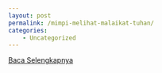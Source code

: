 ```yaml
---
layout: post
permalink: /mimpi-melihat-malaikat-tuhan/
categories:
    - Uncategorized
---
```


[Baca Selengkapnya](/07)
